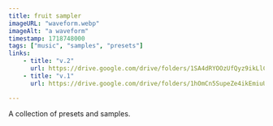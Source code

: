 ```yaml
---
title: fruit sampler
imageURL: "waveform.webp"
imageAlt: "a waveform"
timestamp: 1718748000
tags: ["music", "samples", "presets"]
links:
    - title: "v.2"
      url: https://drive.google.com/drive/folders/1SA4dRYOOzUfQyz9ikLlCGeYQ6R1uCDHd
    - title: "v.1"
      url: https://drive.google.com/drive/folders/1hOmCn5SupeZe4ikEmiuUDY6EajxafvB0

---
```


A collection of presets and samples.
<!--more-->